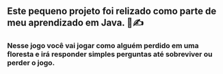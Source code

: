## Este pequeno projeto foi relizado como parte de meu aprendizado em Java. 📖✍️
### Nesse jogo você vai jogar como alguém perdido em uma floresta e irá responder simples perguntas até sobreviver ou perder o jogo.
